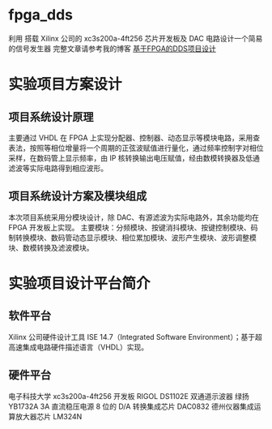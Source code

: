 # fpga_dds
利用 搭载 Xilinx 公司的 xc3s200a-4ft256 芯片开发板及 DAC 电路设计一个简易的信号发生器
完整文章请参考我的博客 [基于FPGA的DDS项目设计](https://www.yuzhongzhibi.site/index.php/archives/480/)
# 实验项目方案设计
## 项目系统设计原理
主要通过 VHDL 在 FPGA 上实现分配器、控制器、动态显示等模块电路，采用查表法，按照等相位增量将一个周期的正弦波赋值进行量化，通过频率控制字对相位采样，在数码管上显示频率，由 IP 核转换输出电压赋值，经由数模转换器及低通滤波等实际电路得到相应波形。
## 项目系统设计方案及模块组成
本次项目系统采用分模块设计，除 DAC、有源滤波为实际电路外，其余功能均在 FPGA 开发板上实现。
主要模块：分频模块、按键消抖模块、按键控制模块、码制转换模块、数码管动态显示模块、相位累加模块、波形产生模块、波形调整模块、数模转换及滤波模块。

#  实验项目设计平台简介
## 软件平台
Xilinx 公司硬件设计工具 ISE 14.7（Integrated Software Environment）；基于超高速集成电路硬件描述语言（VHDL）实现。
## 硬件平台
电子科技大学 xc3s200a-4ft256 开发板
RIGOL DS1102E 双通道示波器
绿扬 YB1732A 3A 直流稳压电源
8 位的 D/A 转换集成芯片 DAC0832
德州仪器集成运算放大器芯片 LM324N
